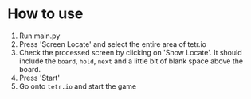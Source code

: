 # How to use

<ol>
	<li>Run main.py</li>
	<li>Press 'Screen Locate' and select the entire area of tetr.io</li>
	<li>Check the processed screen by clicking on 'Show Locate'. It should include the <code>board</code>, <code>hold</code>, <code>next</code> and a little bit of blank space above the board.</li>
	<li>Press 'Start'</li>
	<li>Go onto <code>tetr.io</code> and start the game</li>
</ol>
